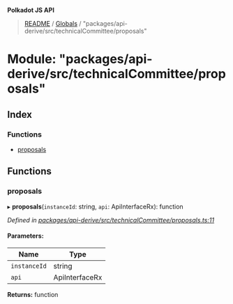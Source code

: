 **Polkadot JS API**

> [README](../README.md) / [Globals](../globals.md) / "packages/api-derive/src/technicalCommittee/proposals"

# Module: "packages/api-derive/src/technicalCommittee/proposals"

## Index

### Functions

* [proposals](_packages_api_derive_src_technicalcommittee_proposals_.md#proposals)

## Functions

### proposals

▸ **proposals**(`instanceId`: string, `api`: ApiInterfaceRx): function

*Defined in [packages/api-derive/src/technicalCommittee/proposals.ts:11](https://github.com/polkadot-js/api/blob/7af915185/packages/api-derive/src/technicalCommittee/proposals.ts#L11)*

#### Parameters:

Name | Type |
------ | ------ |
`instanceId` | string |
`api` | ApiInterfaceRx |

**Returns:** function
